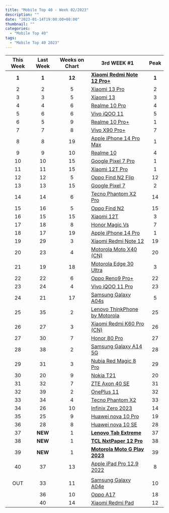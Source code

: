 ```yaml
---
title: "Mobile Top 40 - Week 02/2023"
description: ""
date: "2023-01-14T19:00:00+08:00"
thumbnail: ""
categories:
  - "Mobile Top 40"
tags:
  - "Mobile Top 40 2023"
---
```

<!--more-->
|**This Week**|**Last Week**|**Weeks on Chart**|******3rd WEEK #1******|**Peak**|
|:----:|:----:|:----:|----|:----:|
|**1**|**1**|**12**|**[Xiaomi Redmi Note 12 Pro+](https://www.gsmarena.com/xiaomi_redmi_note_12_pro+-11954.php)**|**1**|
|2|2|5|[Xiaomi 13 Pro](https://www.gsmarena.com/xiaomi_13_pro-11962.php)|2|
|3|3|5|[Xiaomi 13](https://www.gsmarena.com/xiaomi_13-12013.php)|3|
|4|4|6|[Realme 10 Pro](https://www.gsmarena.com/realme_10_pro-11978.php)|4|
|5|6|6|[Vivo iQOO 11](https://www.gsmarena.com/vivo_iqoo_11-11960.php)|5|
|6|5|9|[Realme 10 Pro+](https://www.gsmarena.com/realme_10_pro+-11952.php)|1|
|7|7|8|[Vivo X90 Pro+](https://www.gsmarena.com/vivo_x90_pro+-11979.php)|7|
|8|8|19|[Apple iPhone 14 Pro Max](https://www.gsmarena.com/apple_iphone_14_pro_max-11773.php)|1|
|9|9|10|[Realme 10](https://www.gsmarena.com/realme_10-11950.php)|4|
|10|10|15|[Google Pixel 7 Pro](https://www.gsmarena.com/google_pixel_7_pro-11908.php)|1|
|11|11|15|[Xiaomi 12T Pro](https://www.gsmarena.com/xiaomi_12t_pro-11887.php)|1|
|12|12|5|[Oppo Find N2 Flip](https://www.gsmarena.com/oppo_find_n2_flip-12014.php)|12|
|13|13|15|[Google Pixel 7](https://www.gsmarena.com/google_pixel_7-11903.php)|2|
|14|14|6|[Tecno Phantom X2 Pro](https://www.gsmarena.com/tecno_phantom_x2_pro-12010.php)|14|
|15|16|5|[Oppo Find N2](https://www.gsmarena.com/oppo_find_n2-12002.php)|15|
|16|15|15|[Xiaomi 12T](https://www.gsmarena.com/xiaomi_12t-11888.php)|3|
|17|18|8|[Honor Magic Vs](https://www.gsmarena.com/honor_magic_vs-11991.php)|7|
|18|17|19|[Apple iPhone 14 Pro](https://www.gsmarena.com/apple_iphone_14_pro-11860.php)|1|
|19|29|3|[Xiaomi Redmi Note 12](https://www.gsmarena.com/xiaomi_redmi_note_12-12063.php)|19|
|20|23|4|[Motorola Moto X40 (CN)](https://www.gsmarena.com/motorola_moto_x40-11961.php)|20|
|21|19|18|[Motorola Edge 30 Ultra](https://www.gsmarena.com/motorola_edge_30_ultra-11206.php)|3|
|22|22|6|[Oppo Reno9 Pro+](https://www.gsmarena.com/oppo_reno9_pro+-11996.php)|22|
|23|24|4|[Vivo iQOO 11 Pro](https://www.gsmarena.com/vivo_iqoo_11_pro-12007.php)|23|
|24|21|17|[Samsung Galaxy A04s](https://www.gsmarena.com/samsung_galaxy_a04s-11803.php)|5|
|25|35|2|[Lenovo ThinkPhone by Motorola](https://www.gsmarena.com/motorola_thinkphone-12059.php)|25|
|26|27|3|[Xiaomi Redmi K60 Pro (CN)](https://www.gsmarena.com/xiaomi_redmi_k60_pro-12046.php)|26|
|27|30|7|[Honor 80 Pro](https://www.gsmarena.com/honor_80_pro-11992.php)|27|
|28|38|2|[Samsung Galaxy A14 5G](https://www.gsmarena.com/samsung_galaxy_a14_5g-12004.php)|28|
|29|31|3|[Nubia Red Magic 8 Pro](https://www.gsmarena.com/zte_nubia_red_magic_8_pro-12015.php)|29|
|30|20|9|[Nokia T21](https://www.gsmarena.com/nokia_t21-11823.php)|20|
|31|32|7|[ZTE Axon 40 SE](https://www.gsmarena.com/zte_axon_40_se-11944.php)|31|
|32|39|2|[OnePlus 11](https://www.gsmarena.com/oneplus_11-11893.php)|32|
|33|34|4|[Tecno Phantom X2](https://www.gsmarena.com/tecno_phantom_x2-12009.php)|33|
|34|26|10|[Infinix Zero 2023](https://www.gsmarena.com/infinix_zero_2023-11976.php)|14|
|35|25|9|[Huawei nova 10 Pro](https://www.gsmarena.com/huawei_nova_10_pro-11640.php)|19|
|36|28|8|[Huawei nova 10 SE](https://www.gsmarena.com/huawei_nova_10_se-11918.php)|28|
|37|**NEW**|1|**[Lenovo Tab Extreme](https://www.gsmarena.com/lenovo_tab_extreme-12071.php)**|37|
|38|**NEW**|1|**[TCL NxtPaper 12 Pro](https://www.gsmarena.com/tcl_nxtpaper_12_pro-12062.php)**|38|
|39|**NEW**|1|**[Motorola Moto G Play 2023](https://www.gsmarena.com/motorola_moto_g_play_(2023)-11957.php)**|39
|40|37|13|[Apple iPad Pro 12.9 2022](https://www.gsmarena.com/apple_ipad_pro_12_9_(2022)-11939.php)|8|
||||||||||
|OUT|33|11|[Samsung Galaxy A04e](https://www.gsmarena.com/samsung_galaxy_a04e-11945.php)|10|
||36|10|[Oppo A17](https://www.gsmarena.com/oppo_a17-11902.php)|18|
||40|14|[Xiaomi Redmi Pad](https://www.gsmarena.com/xiaomi_redmi_pad-11911.php)|12|
